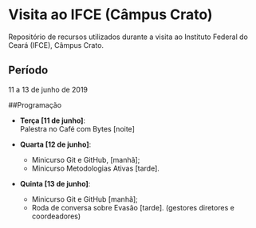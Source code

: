 # Visita ao IFCE (Câmpus Crato)
Repositório de recursos utilizados durante a visita ao Instituto Federal do Ceará (IFCE), Câmpus Crato.

## Período
11 a 13 de junho de 2019

##Programação
- **Terça [11 de junho]**:  
Palestra no Café com Bytes [noite]

- **Quarta [12 de junho]**: 
	- Minicurso Git e GitHub, [manhã]; 
	- Minicurso Metodologias Ativas [tarde].

- **Quinta [13 de junho]**: 
	- Minicurso Git e GitHub [manhã]; 
	- Roda de conversa sobre Evasão [tarde].
	(gestores diretores e coordeadores)